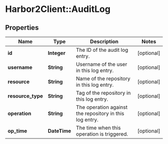 # Harbor2Client::AuditLog

## Properties
Name | Type | Description | Notes
------------ | ------------- | ------------- | -------------
**id** | **Integer** | The ID of the audit log entry. | [optional] 
**username** | **String** | Username of the user in this log entry. | [optional] 
**resource** | **String** | Name of the repository in this log entry. | [optional] 
**resource_type** | **String** | Tag of the repository in this log entry. | [optional] 
**operation** | **String** | The operation against the repository in this log entry. | [optional] 
**op_time** | **DateTime** | The time when this operation is triggered. | [optional] 


